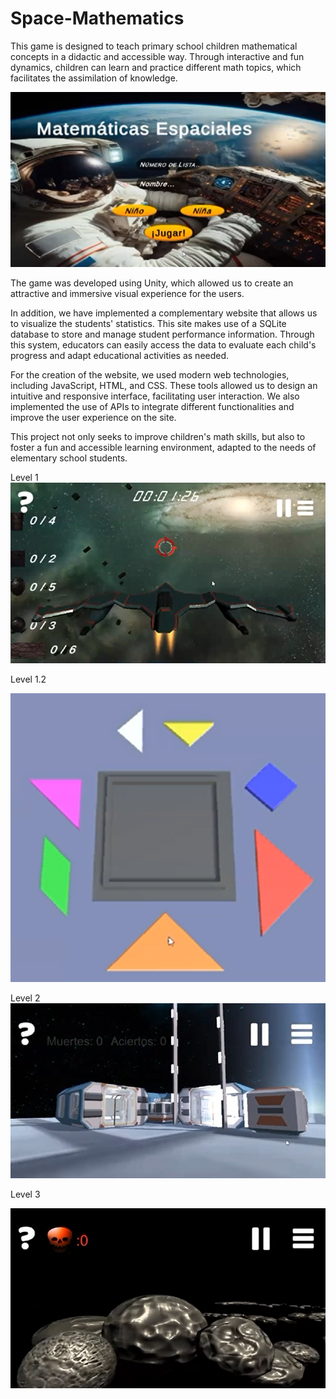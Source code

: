 # Space-Mathematics

This game is designed to teach primary school children mathematical concepts in a didactic and accessible way. Through interactive and fun dynamics, children can learn and practice different math topics, which facilitates the assimilation of knowledge.

![image alt](https://github.com/Roodrrigoo/Space-Mathematics/blob/main/File/matematicas%20espaciales%20portada.png?raw=true)

The game was developed using Unity, which allowed us to create an attractive and immersive visual experience for the users.

In addition, we have implemented a complementary website that allows us to visualize the students' statistics. This site makes use of a SQLite database to store and manage student performance information. Through this system, educators can easily access the data to evaluate each child's progress and adapt educational activities as needed.

For the creation of the website, we used modern web technologies, including JavaScript, HTML, and CSS. These tools allowed us to design an intuitive and responsive interface, facilitating user interaction. We also implemented the use of APIs to integrate different functionalities and improve the user experience on the site.

This project not only seeks to improve children's math skills, but also to foster a fun and accessible learning environment, adapted to the needs of elementary school students.

Level 1
![image alt](https://github.com/Roodrrigoo/Space-Mathematics/blob/main/File/nivel%201%20matematicas%20espaciales.png?raw=true)

Level 1.2

![image alt](https://github.com/Roodrrigoo/Space-Mathematics/blob/main/File/nivel%201.2%20matematicas%20espaciales.png?raw=true)

Level 2
![image alt](https://github.com/Roodrrigoo/Space-Mathematics/blob/main/File/nivel%202%20matematicas%20espaciales.png?raw=true
)

Level 3

![image alt](https://github.com/Roodrrigoo/Space-Mathematics/blob/main/File/nivel%203%20matematicas%20espaciales.png?raw=true
)













